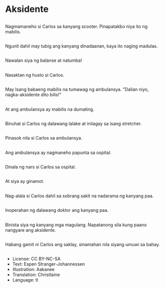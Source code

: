 # Aksidente

##
Nagmamaneho si Carlos sa kanyang scooter. Pinapatakbo niya ito ng mabilis.

##
Ngunit dahil may tubig ang kanyang dinadaanan, kaya ito naging madulas.

##
Nawalan siya ng balanse at natumba!

##
Nasaktan ng husto si Carlos.

##
May Isang babaeng mabilis na tumawag ng ambulansya. "Dalian niyo, nagka-aksidente dito bilis!"

##
At ang ambulansya ay mabilis na dumating.

##
Binuhat si Carlos ng dalawang lalake at inilagay sa isang stretcher.

##
Pinasok nila si Carlos sa ambulansya.

##
Ang ambulansya ay nagmaneho papunta sa ospital.

##
Dinala ng nars si Carlos sa ospital.

##
At siya ay ginamot.

##
Nag-alala si Carlos dahil sa sobrang sakit na nadarama ng kanyang paa.

##
Inoperahan ng dalawang doktor ang kanyang paa.

##
Binista siya ng kanyang mga magulang. Napatanong sila kung paano nangyare ang aksidente.

##
Habang gamit ni Carlos ang saklay, sinamahan nila siyang umuwi sa bahay.

##
* License: CC BY-NC-SA
* Text: Espen Stranger-Johannessen
* Illustration: Aakanee
* Translation: Christlaine
* Language: tl

